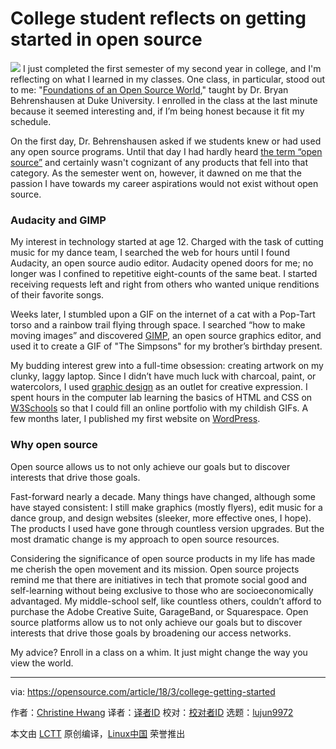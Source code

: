 College student reflects on getting started in open source
======

![](https://opensource.com/sites/default/files/styles/image-full-size/public/lead-images/OSDC_women_computing_2.png?itok=JPlR5aCA)
I just completed the first semester of my second year in college, and I'm reflecting on what I learned in my classes. One class, in particular, stood out to me: "[Foundations of an Open Source World][1]," taught by Dr. Bryan Behrenshausen at Duke University. I enrolled in the class at the last minute because it seemed interesting and, if I’m being honest because it fit my schedule.

On the first day, Dr. Behrenshausen asked if we students knew or had used any open source programs. Until that day I had hardly heard [the term “open source”][2] and certainly wasn't cognizant of any products that fell into that category. As the semester went on, however, it dawned on me that the passion I have towards my career aspirations would not exist without open source.

### Audacity and GIMP

My interest in technology started at age 12. Charged with the task of cutting music for my dance team, I searched the web for hours until I found Audacity, an open source audio editor. Audacity opened doors for me; no longer was I confined to repetitive eight-counts of the same beat. I started receiving requests left and right from others who wanted unique renditions of their favorite songs.

Weeks later, I stumbled upon a GIF on the internet of a cat with a Pop-Tart torso and a rainbow trail flying through space. I searched “how to make moving images” and discovered [GIMP][3], an open source graphics editor, and used it to create a GIF of "The Simpsons" for my brother’s birthday present.

My budding interest grew into a full-time obsession: creating artwork on my clunky, laggy laptop. Since I didn’t have much luck with charcoal, paint, or watercolors, I used [graphic design][4] as an outlet for creative expression. I spent hours in the computer lab learning the basics of HTML and CSS on [W3Schools][5] so that I could fill an online portfolio with my childish GIFs. A few months later, I published my first website on [WordPress][6].

### Why open source

Open source allows us to not only achieve our goals but to discover interests that drive those goals.

Fast-forward nearly a decade. Many things have changed, although some have stayed consistent: I still make graphics (mostly flyers), edit music for a dance group, and design websites (sleeker, more effective ones, I hope). The products I used have gone through countless version upgrades. But the most dramatic change is my approach to open source resources.

Considering the significance of open source products in my life has made me cherish the open movement and its mission. Open source projects remind me that there are initiatives in tech that promote social good and self-learning without being exclusive to those who are socioeconomically advantaged. My middle-school self, like countless others, couldn’t afford to purchase the Adobe Creative Suite, GarageBand, or Squarespace. Open source platforms allow us to not only achieve our goals but to discover interests that drive those goals by broadening our access networks.

My advice? Enroll in a class on a whim. It just might change the way you view the world.

--------------------------------------------------------------------------------

via: https://opensource.com/article/18/3/college-getting-started

作者：[Christine Hwang][a]
译者：[译者ID](https://github.com/译者ID)
校对：[校对者ID](https://github.com/校对者ID)
选题：[lujun9972](https://github.com/lujun9972)

本文由 [LCTT](https://github.com/LCTT/TranslateProject) 原创编译，[Linux中国](https://linux.cn/) 荣誉推出

[a]:https://opensource.com/users/christinehwang
[1]:https://ssri.duke.edu/news/new-course-explores-open-source-principles
[2]:https://opensource.com/node/42001
[3]:https://www.gimp.org/
[4]:https://opensource.com/node/30251
[5]:https://www.w3schools.com/
[6]:https://opensource.com/node/31441
